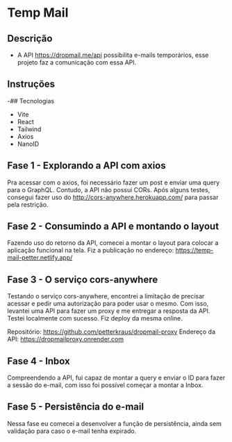 # Temp Mail

## Descrição
- A API  https://dropmail.me/api possibilita e-mails temporários, esse projeto faz a comunicação com essa API.

## Instruções

-## Tecnologias
- Vite
- React
- Tailwind
- Axios
- NanoID

## Fase 1 - Explorando a API com axios

Pra acessar com o axios, foi necessário fazer um post e enviar uma query para o GraphQL. Contudo, a API não possui CORs. Após alguns testes, consegui fazer uso do http://cors-anywhere.herokuapp.com/ para passar pela restrição.

## Fase 2 - Consumindo a API e montando o layout

Fazendo uso do retorno da API, comecei a montar o layout para colocar a aplicação funcional na tela.
Fiz a publicação no endereço: https://temp-mail-petter.netlify.app/

## Fase 3 - O serviço cors-anywhere

Testando o serviço cors-anywhere, encontrei a limitação de precisar acessar e pedir uma autorização para poder usar o mesmo. Com isso, levantei uma API para fazer um proxy e me entregar a resposta da API. Testei localmente com sucesso. Fiz deploy da mesma online.

Repositório: https://github.com/petterkraus/dropmail-proxy
Endereço da API: https://dropmailproxy.onrender.com


## Fase 4 - Inbox

Compreendendo a API, fui capaz de montar a query e enviar o ID para fazer a sessão do e-mail, com isso foi possível começar a montar a Inbox.

## Fase 5 - Persistência do e-mail

Nessa fase eu comecei a desenvolver a função de persistência, ainda sem validação para caso o e-mail tenha expirado.